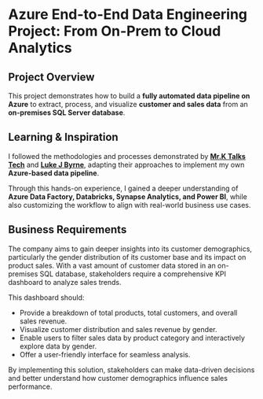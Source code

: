 # Azure End-to-End Data Engineering Project: From On-Prem to Cloud Analytics
## Project Overview
This project demonstrates how to build a **fully automated data pipeline on Azure** to extract, process, and visualize **customer and sales data** from an **on-premises SQL Server database**.

## Learning & Inspiration
I followed the methodologies and processes demonstrated by **[Mr.K Talks Tech](https://www.youtube.com/watch?v=iQ41WqhHglk)** and **[Luke J Byrne](https://www.youtube.com/watch?v=ygJ11fzq_ik)**, adapting their approaches to implement my own **Azure-based data pipeline**.

Through this hands-on experience, I gained a deeper understanding of **Azure Data Factory, Databricks, Synapse Analytics, and Power BI**, while also customizing the workflow to align with real-world business use cases.

## Business Requirements
The company aims to gain deeper insights into its customer demographics, particularly the gender distribution of its customer base and its impact on product sales. With a vast amount of customer data stored in an on-premises SQL database, stakeholders require a comprehensive KPI dashboard to analyze sales trends.

This dashboard should:

- Provide a breakdown of total products, total customers, and overall sales revenue.
- Visualize customer distribution and sales revenue by gender.
- Enable users to filter sales data by product category and interactively explore data by gender.
- Offer a user-friendly interface for seamless analysis.

By implementing this solution, stakeholders can make data-driven decisions and better understand how customer demographics influence sales performance.

